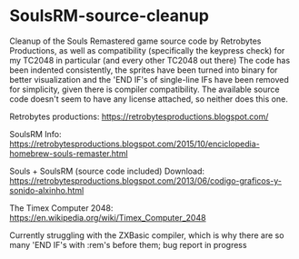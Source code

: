 # SoulsRM-source-cleanup
Cleanup of the Souls Remastered game source code by Retrobytes Productions, as well as compatibility (specifically the keypress check) for my TC2048 in particular (and every other TC2048 out there)
The code has been indented consistently, the sprites have been turned into binary for better visualization and the 'END IF's of single-line IFs have been removed for simplicity, given there is compiler compatibility.
The available source code doesn't seem to have any license attached, so neither does this one.

Retrobytes productions: https://retrobytesproductions.blogspot.com/

SoulsRM Info: https://retrobytesproductions.blogspot.com/2015/10/enciclopedia-homebrew-souls-remaster.html

Souls + SoulsRM (source code included) Download: https://retrobytesproductions.blogspot.com/2013/06/codigo-graficos-y-sonido-alxinho.html

The Timex Computer 2048: https://en.wikipedia.org/wiki/Timex_Computer_2048

Currently struggling with the ZXBasic compiler, which is why there are so many 'END IF's with :rem's before them; bug report in progress 
